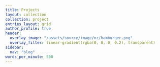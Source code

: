 ```yaml
---
title: Projects
layout: collection
collection: project
entries_layout: grid
author_profile: true
header:
  overlay_image: "/assets/source/image/nz/hamburger.png"
  overlay_filter: linear-gradient(rgba(0, 0, 0, 0.2), transparent)
sidebar:
  nav: "blog"
words_per_minute: 500
---
```

